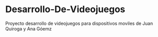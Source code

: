 # Desarrollo-De-Videojuegos
Proyecto desarrollo de videojuegos para dispositivos moviles de Juan Quiroga y Ana Góemz
